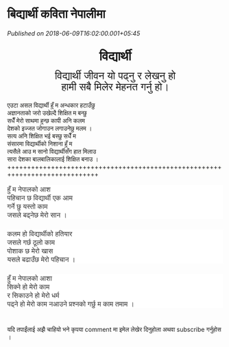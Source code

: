 # बिद्यार्थी कविता नेपालीमा

*Published on 2018-06-09T16:02:00.001+05:45*

<div dir="ltr" style="text-align: left;" trbidi="on">
<h2 style="text-align: center;">
<span lang="NE" style="font-size: 22pt; line-height: 107%;"><span style="font-family: inherit;">विद्यार्थी</span></span></h2>
<div align="center" class="MsoNormal" style="text-align: center;">
<span style="font-family: inherit;"><span lang="NE" style="font-size: 18pt; line-height: 107%;">विद्यार्थी जीवन यो पढ्नु र लेखनु हो</span><span style="font-size: 20pt; line-height: 107%;"><o:p></o:p></span></span></div>
<div align="center" class="MsoNormal" style="text-align: center;">
<span style="font-family: inherit;"><span lang="NE" style="font-size: 18pt; line-height: 107%;">हामी सबै मिलेर मेहनत गर्नु हो</span><span lang="NE" style="font-size: 18pt; line-height: 107%;">।</span></span></div>
<div class="MsoNormal">
<div align="center" class="MsoNormal" style="text-align: center;">
<span style="font-size: large;"><span lang="NE" style="color: red; font-family: "helvetica neue" , "arial" , "helvetica" , sans-serif; line-height: 27.285px;"><br /></span></span></div>
<div class="MsoNormal">
<span style="font-family: "helvetica neue" , "arial" , "helvetica" , sans-serif;"><span style="background-color: #fcfcfa;">एउटा असल विद्यार्थी हुँ म अन्धकार हटाउँछु</span><br style="background-color: #fcfcfa;" /><span style="background-color: #fcfcfa;">अज्ञानताको जरो उखेल्दै शिक्षित म बन्छु</span><br style="background-color: #fcfcfa;" /><span style="background-color: #fcfcfa;">सधैँ मेरो साथमा हुन्छ कापी अनि कलम</span><br style="background-color: #fcfcfa;" /><span style="background-color: #fcfcfa;">देशको इज्जत जोगाउन लगाउनेछु मलम ।</span><br style="background-color: #fcfcfa;" /><span style="background-color: #fcfcfa;">सत्य अनि शिक्षित भई बस्छु सधैँ म</span><br style="background-color: #fcfcfa;" /><span style="background-color: #fcfcfa;">संसारमा विद्यार्थीको निशाना हुँ म</span><br style="background-color: #fcfcfa;" /><span style="background-color: #fcfcfa;">त्यसैले आउ म सानो विद्यार्थीसँग हात मिलाउ</span><br style="background-color: #fcfcfa;" /><span style="background-color: #fcfcfa;">सारा देशका बालबालिकालाई शिक्षित बनाउ ।</span></span><br />
<span style="background-color: #fcfcfa;"><span style="font-family: "helvetica neue" , "arial" , "helvetica" , sans-serif;">+++++++++++++++++++++++++++++++++++++++++++++++++++++++++++++++++++++++++++++</span></span><br />
<span style="background-color: #fcfcfa;"><span style="font-family: "helvetica neue" , "arial" , "helvetica" , sans-serif;"><br /></span></span>
<div style="background: rgb(255, 255, 255); border: 0px; color: #333333; font-size: 16px; margin-bottom: 24px; padding: 0px; vertical-align: baseline;">
<span style="font-family: "helvetica neue" , "arial" , "helvetica" , sans-serif;">हुँ म नेपालको आश<br />पहिचान छ विद्यार्थी एक आम<br />गर्ने छु यस्तो काम<br />जसले बढ्नेछ मेरो सान ।</span></div>
<div style="background: rgb(255, 255, 255); border: 0px; color: #333333; font-size: 16px; margin-bottom: 24px; padding: 0px; vertical-align: baseline;">
<span style="font-family: "helvetica neue" , "arial" , "helvetica" , sans-serif;">कलम हो विद्यार्थीको हतियार <span id="more-44731" style="background: transparent; border: 0px; margin: 0px; padding: 0px; vertical-align: baseline;"></span><br />जसले गर्छ ठूलो काम<br />पोशाक छ मेरो खास<br />यसले बढाउँछ मेरो पहिचान ।</span></div>
<div style="background: rgb(255, 255, 255); border: 0px; color: #333333; font-size: 16px; margin-bottom: 24px; padding: 0px; vertical-align: baseline;">
<span style="font-family: "helvetica neue" , "arial" , "helvetica" , sans-serif;">हुँ म नेपालको आशा<br />सिक्ने हो मेरो काम<br />र सिकाउने हो मेरो धर्म<br />पढ्ने हो मेरो काम नआउने प्रश्नको गर्छु म काम तमाम ।</span></div>
</div>
<span style="font-family: "helvetica neue" , "arial" , "helvetica" , sans-serif;"><br /></span><span style="font-family: "helvetica neue" , "arial" , "helvetica" , sans-serif;">यदि <span style="font-family: "helvetica neue" , "arial" , "helvetica" , sans-serif;">तपाईंलाई</span> अझै चाहियो भने कृपया comment मा इमेल लेखेर दिनुहोला अथवा subscribe गर्नुहोस ।</span></div>
</div>
